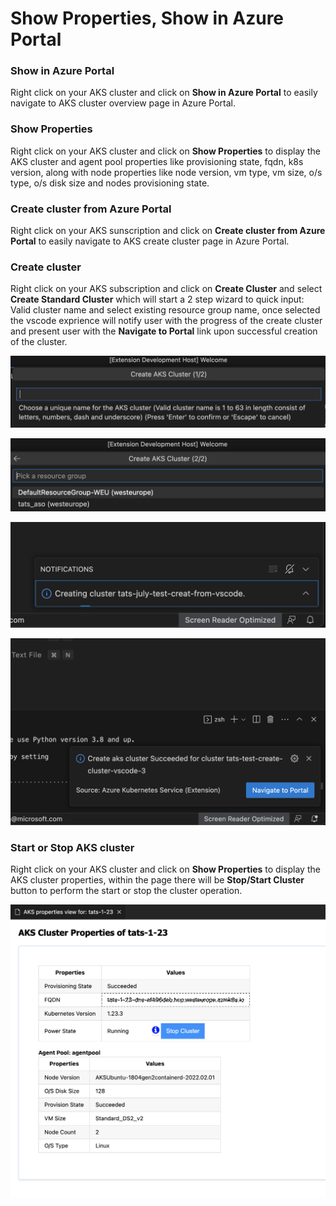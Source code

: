 # Show Properties, Show in Azure Portal

### Show in Azure Portal

Right click on your AKS cluster and click on **Show in Azure Portal** to easily navigate to AKS cluster overview page in Azure Portal.

### Show Properties

Right click on your AKS cluster and click on **Show Properties** to display the AKS cluster and agent pool properties like provisioning state, fqdn, k8s version, along with node properties like node version, vm type, vm size, o/s type, o/s disk size and nodes provisioning state.

### Create cluster from Azure Portal

Right click on your AKS sunscription and click on **Create cluster from Azure Portal** to easily navigate to AKS create cluster page in Azure Portal.

### Create cluster

Right click on your AKS subscription and click on **Create Cluster** and select **Create Standard Cluster** which will start a 2 step wizard to quick input: Valid cluster name and select existing resource group name, once selected the vscode exprience will notify user with the progress of the create cluster and present user with the **Navigate to Portal** link upon successful creation of the cluster.

![Step 1: Create Cluster Name](../resources/vscode-create-cluster-step-1.png)

![Step 2: Select ResourceGroup Name](../resources/vscode-create-cluster-step-2.png)

![Creation message notification](../resources/vscode-creating-notification.png)

![Successful Creation](../resources/vscode-creation-successful.png)

### Start or Stop AKS cluster

Right click on your AKS cluster and click on **Show Properties** to display the AKS cluster properties, within the page there will be **Stop/Start Cluster** button to perform the start or stop the cluster operation.

![Start or Stop Cluster From Properties Webview](../resources/aks-startstop-cluster.png)
